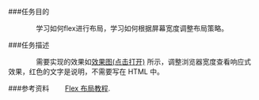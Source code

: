 ###任务目的

　　　　学习如何flex进行布局，学习如何根据屏幕宽度调整布局策略。

###任务描述

　　　　需要实现的效果如[效果图(点击打开)](http://7xrp04.com1.z0.glb.clouddn.com/task_1_10_1.png)
所示，调整浏览器宽度查看响应式效果，红色的文字是说明，不需要写在 HTML 中。
    
###参考资料
　　[Flex 布局教程](http://www.ruanyifeng.com/blog/2015/07/flex-grammar.html?utm_source=tuicool).
